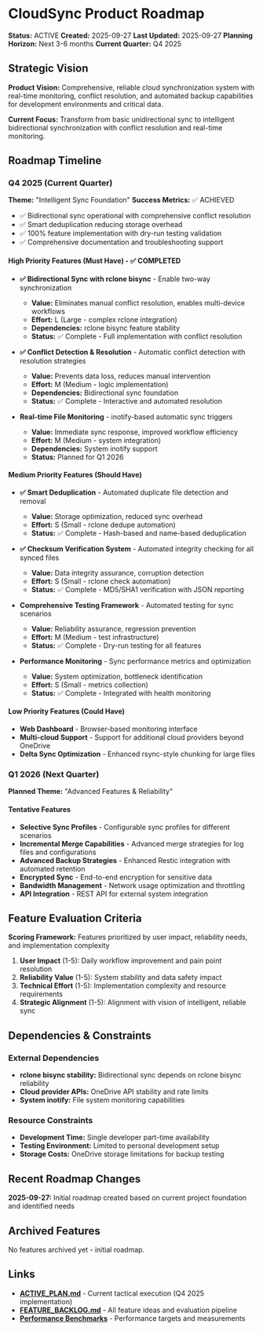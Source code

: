 # CloudSync Product Roadmap
**Status:** ACTIVE
**Created:** 2025-09-27
**Last Updated:** 2025-09-27
**Planning Horizon:** Next 3-6 months
**Current Quarter:** Q4 2025

## Strategic Vision
**Product Vision:** Comprehensive, reliable cloud synchronization system with real-time monitoring, conflict resolution, and automated backup capabilities for development environments and critical data.

**Current Focus:** Transform from basic unidirectional sync to intelligent bidirectional synchronization with conflict resolution and real-time monitoring.

## Roadmap Timeline

### Q4 2025 (Current Quarter)
**Theme:** "Intelligent Sync Foundation"
**Success Metrics:** ✅ ACHIEVED
- ✅ Bidirectional sync operational with comprehensive conflict resolution
- ✅ Smart deduplication reducing storage overhead
- ✅ 100% feature implementation with dry-run testing validation
- ✅ Comprehensive documentation and troubleshooting support

#### High Priority Features (Must Have) - ✅ COMPLETED
- **✅ Bidirectional Sync with rclone bisync** - Enable two-way synchronization
  - **Value:** Eliminates manual conflict resolution, enables multi-device workflows
  - **Effort:** L (Large - complex rclone integration)
  - **Dependencies:** rclone bisync feature stability
  - **Status:** ✅ Complete - Full implementation with conflict resolution

- **✅ Conflict Detection & Resolution** - Automatic conflict detection with resolution strategies
  - **Value:** Prevents data loss, reduces manual intervention
  - **Effort:** M (Medium - logic implementation)
  - **Dependencies:** Bidirectional sync foundation
  - **Status:** ✅ Complete - Interactive and automated resolution

- **Real-time File Monitoring** - inotify-based automatic sync triggers
  - **Value:** Immediate sync response, improved workflow efficiency
  - **Effort:** M (Medium - system integration)
  - **Dependencies:** System inotify support
  - **Status:** Planned for Q1 2026

#### Medium Priority Features (Should Have)
- **✅ Smart Deduplication** - Automated duplicate file detection and removal
  - **Value:** Storage optimization, reduced sync overhead
  - **Effort:** S (Small - rclone dedupe automation)
  - **Status:** ✅ Complete - Hash-based and name-based deduplication

- **✅ Checksum Verification System** - Automated integrity checking for all synced files
  - **Value:** Data integrity assurance, corruption detection
  - **Effort:** S (Small - rclone check automation)
  - **Status:** ✅ Complete - MD5/SHA1 verification with JSON reporting

- **Comprehensive Testing Framework** - Automated testing for sync scenarios
  - **Value:** Reliability assurance, regression prevention
  - **Effort:** M (Medium - test infrastructure)
  - **Status:** ✅ Complete - Dry-run testing for all features

- **Performance Monitoring** - Sync performance metrics and optimization
  - **Value:** System optimization, bottleneck identification
  - **Effort:** S (Small - metrics collection)
  - **Status:** ✅ Complete - Integrated with health monitoring

#### Low Priority Features (Could Have)
- **Web Dashboard** - Browser-based monitoring interface
- **Multi-cloud Support** - Support for additional cloud providers beyond OneDrive
- **Delta Sync Optimization** - Enhanced rsync-style chunking for large files

### Q1 2026 (Next Quarter)
**Planned Theme:** "Advanced Features & Reliability"

#### Tentative Features
- **Selective Sync Profiles** - Configurable sync profiles for different scenarios
- **Incremental Merge Capabilities** - Advanced merge strategies for log files and configurations
- **Advanced Backup Strategies** - Enhanced Restic integration with automated retention
- **Encrypted Sync** - End-to-end encryption for sensitive data
- **Bandwidth Management** - Network usage optimization and throttling
- **API Integration** - REST API for external system integration

## Feature Evaluation Criteria
**Scoring Framework:** Features prioritized by user impact, reliability needs, and implementation complexity

1. **User Impact** (1-5): Daily workflow improvement and pain point resolution
2. **Reliability Value** (1-5): System stability and data safety impact
3. **Technical Effort** (1-5): Implementation complexity and resource requirements
4. **Strategic Alignment** (1-5): Alignment with vision of intelligent, reliable sync

## Dependencies & Constraints
### External Dependencies
- **rclone bisync stability:** Bidirectional sync depends on rclone bisync reliability
- **Cloud provider APIs:** OneDrive API stability and rate limits
- **System inotify:** File system monitoring capabilities

### Resource Constraints
- **Development Time:** Single developer part-time availability
- **Testing Environment:** Limited to personal development setup
- **Storage Costs:** OneDrive storage limitations for backup testing

## Recent Roadmap Changes
**2025-09-27:** Initial roadmap created based on current project foundation and identified needs

## Archived Features
No features archived yet - initial roadmap.

## Links
- **[ACTIVE_PLAN.md](./ACTIVE_PLAN.md)** - Current tactical execution (Q4 2025 implementation)
- **[FEATURE_BACKLOG.md](./FEATURE_BACKLOG.md)** - All feature ideas and evaluation pipeline
- **[Performance Benchmarks](./docs/reference/08-performance/)** - Performance targets and measurements